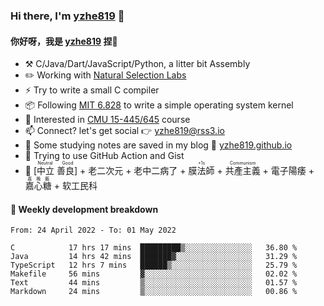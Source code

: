 ### Hi there, I'm [yzhe819](https://github.com/yzhe819) 👋

#### 你好呀，我是 [yzhe819](https://github.com/yzhe819) 捏👋

- :hammer_and_pick: C/Java/Dart/JavaScript/Python, a litter bit Assembly
- :pencil2: Working with [Natural Selection Labs](https://github.com/NaturalSelectionLabs)
- ⚡ Try to write a small C compiler
- 📦 Following [MIT 6.828](https://pdos.csail.mit.edu/6.828/2018/overview.html) to write a simple operating system kernel
- 🧪 Interested in [CMU 15-445/645](https://15445.courses.cs.cmu.edu/fall2020/) course
- 📫 Connect? let's get social 👉 yzhe819@rss3.io
- :scroll: Some studying notes are saved in my blog :space_invader: [yzhe819.github.io](https://yzhe819.github.io/)
- 🌟 Trying to use GitHub Action and Gist
- 🔑 <ruby>[中立 善良]<rp>（</rp><rt>Neutral Good</rt><rp>）</rp></ruby> + 老二次元 + 老中二病了 + <ruby>膜法師<rp>（</rp><rt>+1s</rt><rp>）</rp></ruby> +  <ruby>共產主義<rp>（</rp><rt>Communism</rt><rp>）</rp></ruby> + 電子陽痿 + <ruby>嘉心糖<rp>（</rp><rt>嘉晚飯</rt><rp>）</rp></ruby> + 软工民科



#### 📝 Weekly development breakdown

<!--START_SECTION:waka-->

```text
From: 24 April 2022 - To: 01 May 2022

C            17 hrs 17 mins  █████████▒░░░░░░░░░░░░░░░   36.80 %
Java         14 hrs 42 mins  ███████▓░░░░░░░░░░░░░░░░░   31.29 %
TypeScript   12 hrs 7 mins   ██████▒░░░░░░░░░░░░░░░░░░   25.79 %
Makefile     56 mins         ▓░░░░░░░░░░░░░░░░░░░░░░░░   02.02 %
Text         44 mins         ▒░░░░░░░░░░░░░░░░░░░░░░░░   01.57 %
Markdown     24 mins         ▒░░░░░░░░░░░░░░░░░░░░░░░░   00.86 %
```

<!--END_SECTION:waka-->




